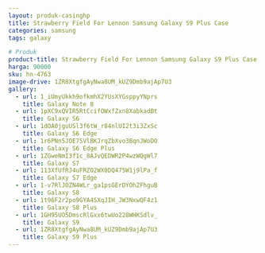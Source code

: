 ```yaml
---
layout: produk-casinghp
title: Strawberry Field For Lennon Samsung Galaxy S9 Plus Case
categories: samsung
tags: galaxy

# Produk
product-title: Strawberry Field For Lennon Samsung Galaxy S9 Plus Case
harga: 90000
sku: hn-4763
image-drive: 1ZR8XtgfgAyNwa8UM_kUZ9Dmb9ajAp7U3
gallery:
  - url: 1_iUmyUkkh9ofkmhX2YUsXYGsppyYNprs
    title: Galaxy Note 8
  - url: 1pXC9xQVIR5RtCcifOWxfZxn8XabkadBt
    title: Galaxy S6
  - url: 1dOA0jguUSl3f6tW_r84nlUI2t3i3ZxSc
    title: Galaxy S6 Edge
  - url: 1r6PNn5JOE7SVlBKJrqZbXvo3BqnJWoDO
    title: Galaxy S6 Edge Plus
  - url: 1ZGweNmI3f1c_8AJvQEDWR2P4wzWQgWl7
    title: Galaxy S7
  - url: 113XfUfRJ4uFRZO2WX0DQ475W1j9lPa_f
    title: Galaxy S7 Edge
  - url: 1-v7RlJOZN4WLr_ga1psGErDYOhZFhguB
    title: Galaxy S8
  - url: 1t96F2r2po9GYA4SXqJIH_JW3NxwQF4z1
    title: Galaxy S8 Plus
  - url: 1GH95UO5DmscRlGxx6twUo228WHKSdlv_
    title: Galaxy S9
  - url: 1ZR8XtgfgAyNwa8UM_kUZ9Dmb9ajAp7U3
    title: Galaxy S9 Plus
---
```

